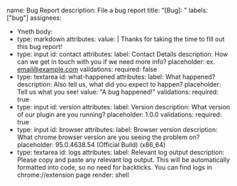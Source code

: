 name: Bug Report
description: File a bug report
title: "[Bug]: "
labels: ["bug"]
assignees:
  - Yneth
body:
  - type: markdown
    attributes:
      value: |
        Thanks for taking the time to fill out this bug report!
  - type: input
    id: contact
    attributes:
      label: Contact Details
      description: How can we get in touch with you if we need more info?
      placeholder: ex. email@example.com
    validations:
      required: false
  - type: textarea
    id: what-happened
    attributes:
      label: What happened?
      description: Also tell us, what did you expect to happen?
      placeholder: Tell us what you see!
      value: "A bug happened!"
    validations:
      required: true
  - type: input
    id: version
    attributes:
      label: Version
      description: What version of our plugin are you running?
	  placeholder: 1.0.0
    validations:
      required: true
  - type: input
    id: browser
    attributes:
      label: Browser version
      description: What chrome browser version are you seeing the problem on?
	  placeholder: 95.0.4638.54 (Official Build) (x86_64)
  - type: textarea
    id: logs
    attributes:
      label: Relevant log output
      description: Please copy and paste any relevant log output. This will be automatically formatted into code, so no need for backticks. You can find logs in chrome://extension page
      render: shell
